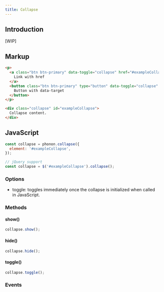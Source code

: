 ```yaml
---
title: Collapse
---
```


## Introduction

[WIP]

## Markup

```html
<p>
  <a class="btn btn-primary" data-toggle="collapse" href="#exampleCollapse" aria-expanded="false" aria-controls="exampleCollapse">
    Link with href
  </a>
  <button class="btn btn-primary" type="button" data-toggle="collapse" data-target="#exampleCollapse" aria-expanded="false" aria-controls="exampleCollapse">
    Button with data-target
  </button>
</p>

<div class="collapse" id="exampleCollapse">
  Collapse content.
</div>
```

## JavaScript

```js
const collapse = phonon.collapse({
  element: '#exampleCollapse',
});

// jQuery support
const collapse = $('#exampleCollapse').collapse();
```

### Options

- toggle: toggles immediately once the collapse is initialized when called in JavaScript.

### Methods

#### show()

```js
collapse.show();
```

#### hide()

```js
collapse.hide();
```

#### toggle()

```js
collapse.toggle();
```

### Events
